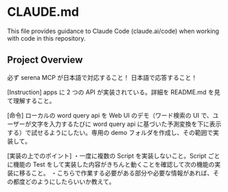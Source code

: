 # CLAUDE.md

This file provides guidance to Claude Code (claude.ai/code) when working with code in this repository.

## Project Overview

必ず serena MCP が日本語で対応すること！
日本語で応答すること！

[Instruction]
apps に 2 つの API が実装されている。詳細を README.md を見て理解すること。

[命令]
ローカルの word query api を Web UI のデモ（ワード検索の UI で、ユーザーが文字を入力するたびに word query api に基づいた予測変換を下に表示する）で試せるようにしたい。専用の demo フォルダを作成し、その範囲で実装して。

[実装の上でのポイント]
・一度に複数の Script を実装しないこと。Script ごとに機能の Test をして実装した内容がきちんと動くことを確認して次の機能の実装に移ること。
・こちらで作業する必要がある部分や必要な情報があれば、その都度どのようにしたらいいか教えて。
